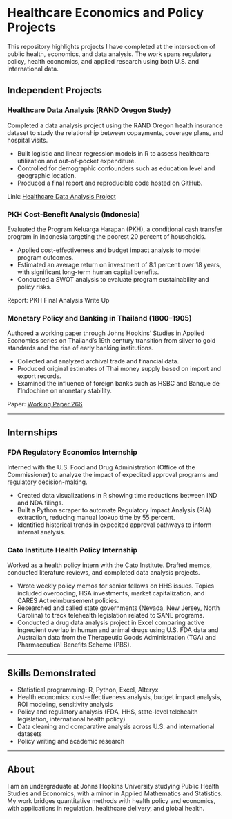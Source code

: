 # Healthcare Economics and Policy Projects

This repository highlights projects I have completed at the intersection of public health, economics, and data analysis. The work spans regulatory policy, health economics, and applied research using both U.S. and international data.

## Independent Projects

### Healthcare Data Analysis (RAND Oregon Study)

Completed a data analysis project using the RAND Oregon health insurance dataset to study the relationship between copayments, coverage plans, and hospital visits.  
- Built logistic and linear regression models in R to assess healthcare utilization and out-of-pocket expenditure.  
- Controlled for demographic confounders such as education level and geographic location.  
- Produced a final report and reproducible code hosted on GitHub.  

Link: [Healthcare Data Analysis Project](https://github.com/ElvisHan2022/Healthcare-Data-Analytics-Final-Project)

### PKH Cost-Benefit Analysis (Indonesia)

Evaluated the Program Keluarga Harapan (PKH), a conditional cash transfer program in Indonesia targeting the poorest 20 percent of households.  
- Applied cost-effectiveness and budget impact analysis to model program outcomes.  
- Estimated an average return on investment of 8.1 percent over 18 years, with significant long-term human capital benefits.  
- Conducted a SWOT analysis to evaluate program sustainability and policy risks.  

Report: PKH Final Analysis Write Up

### Monetary Policy and Banking in Thailand (1800–1905)

Authored a working paper through Johns Hopkins’ Studies in Applied Economics series on Thailand’s 19th century transition from silver to gold standards and the rise of early banking institutions.  
- Collected and analyzed archival trade and financial data.  
- Produced original estimates of Thai money supply based on import and export records.  
- Examined the influence of foreign banks such as HSBC and Banque de l’Indochine on monetary stability.  

Paper: [Working Paper 266](./working-paper-thailand/Working_Paper_266_Han.pdf)

---

## Internships

### FDA Regulatory Economics Internship

Interned with the U.S. Food and Drug Administration (Office of the Commissioner) to analyze the impact of expedited approval programs and regulatory decision-making.  
- Created data visualizations in R showing time reductions between IND and NDA filings.  
- Built a Python scraper to automate Regulatory Impact Analysis (RIA) extraction, reducing manual lookup time by 55 percent.  
- Identified historical trends in expedited approval pathways to inform internal analysis.

### Cato Institute Health Policy Internship

Worked as a health policy intern with the Cato Institute. Drafted memos, conducted literature reviews, and completed data analysis projects.  
- Wrote weekly policy memos for senior fellows on HHS issues. Topics included overcoding, HSA investments, market capitalization, and CARES Act reimbursement policies.  
- Researched and called state governments (Nevada, New Jersey, North Carolina) to track telehealth legislation related to SANE programs.  
- Conducted a drug data analysis project in Excel comparing active ingredient overlap in human and animal drugs using U.S. FDA data and Australian data from the Therapeutic Goods Administration (TGA) and Pharmaceutical Benefits Scheme (PBS).

---

## Skills Demonstrated

- Statistical programming: R, Python, Excel, Alteryx  
- Health economics: cost-effectiveness analysis, budget impact analysis, ROI modeling, sensitivity analysis  
- Policy and regulatory analysis (FDA, HHS, state-level telehealth legislation, international health policy)  
- Data cleaning and comparative analysis across U.S. and international datasets  
- Policy writing and academic research

---

## About

I am an undergraduate at Johns Hopkins University studying Public Health Studies and Economics, with a minor in Applied Mathematics and Statistics. My work bridges quantitative methods with health policy and economics, with applications in regulation, healthcare delivery, and global health.
